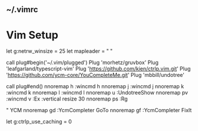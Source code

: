 ## ~/.vimrc
# Vim Setup
let g:netrw_winsize = 25
let mapleader = " "

call plug#begin('~/.vim/plugged')
Plug 'morhetz/gruvbox'
Plug 'leafgarland/typescript-vim'
Plug 'https://github.com/kien/ctrlp.vim.git'
Plug 'https://github.com/ycm-core/YouCompleteMe.git'
Plug 'mbbill/undotree'

call plug#end()
nnoremap <leader>h :wincmd h<CR>
nnoremap <leader>j :wincmd j<CR>
nnoremap <leader>k :wincmd k<CR>
nnoremap <leader>l :wincmd l<CR>
nnoremap <leader>u :UndotreeShow<CR>
nnoremap <leader>pv :wincmd v<bar> :Ex <bar> :vertical resize 30<CR>
nnoremap <leader>ps :Rg<SPACE>

" YCM
nnoremap <silent> <Leader>gd :YcmCompleter GoTo<CR>
nnoremap <silent> <Leader>gf :YcmCompleter FixIt<CR>


let g:ctrlp_use_caching = 0
